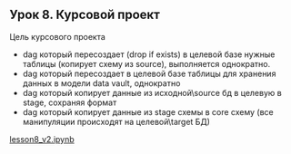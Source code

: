 ## Урок 8. Курсовой проект

Цель курсового проекта
* dag который пересоздает (drop if exists) в целевой базе нужные таблицы (копирует схему из source), выполняется однократно.
* dag который пересоздает в целевой базе таблицы для хранения данных в модели data vault, однократно
* dag который копирует данные из исходной\source бд в целевую в stage, сохраняя формат
* dag который копирует данные из stage схемы в core схему (все манипуляции происходят на целевой\target БД)

[lesson8_v2.ipynb](https://drive.google.com/file/d/1OMKHY6mBkkf3BZok7Rsc1iUPxH3G-A_l/view?usp=sharing)
